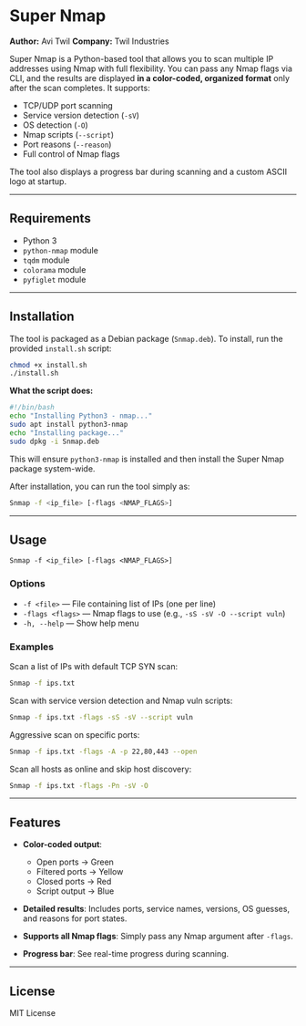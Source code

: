 

# Super Nmap

**Author:** Avi Twil
**Company:** Twil Industries

Super Nmap is a Python-based tool that allows you to scan multiple IP addresses using Nmap with full flexibility. You can pass any Nmap flags via CLI, and the results are displayed **in a color-coded, organized format** only after the scan completes. It supports:

* TCP/UDP port scanning
* Service version detection (`-sV`)
* OS detection (`-O`)
* Nmap scripts (`--script`)
* Port reasons (`--reason`)
* Full control of Nmap flags

The tool also displays a progress bar during scanning and a custom ASCII logo at startup.

---

## Requirements

* Python 3
* `python-nmap` module
* `tqdm` module
* `colorama` module
* `pyfiglet` module

---

## Installation

The tool is packaged as a Debian package (`Snmap.deb`). To install, run the provided `install.sh` script:

```bash
chmod +x install.sh
./install.sh
```

**What the script does:**

```bash
#!/bin/bash
echo "Installing Python3 - nmap..."
sudo apt install python3-nmap
echo "Installing package..."
sudo dpkg -i Snmap.deb
```

This will ensure `python3-nmap` is installed and then install the Super Nmap package system-wide.

After installation, you can run the tool simply as:

```bash
Snmap -f <ip_file> [-flags <NMAP_FLAGS>]
```

---

## Usage

```
Snmap -f <ip_file> [-flags <NMAP_FLAGS>]
```

### Options

* `-f <file>` — File containing list of IPs (one per line)
* `-flags <flags>` — Nmap flags to use (e.g., `-sS -sV -O --script vuln`)
* `-h, --help` — Show help menu

### Examples

Scan a list of IPs with default TCP SYN scan:

```bash
Snmap -f ips.txt
```

Scan with service version detection and Nmap vuln scripts:

```bash
Snmap -f ips.txt -flags -sS -sV --script vuln
```

Aggressive scan on specific ports:

```bash
Snmap -f ips.txt -flags -A -p 22,80,443 --open
```

Scan all hosts as online and skip host discovery:

```bash
Snmap -f ips.txt -flags -Pn -sV -O
```

---

## Features

* **Color-coded output**:

  * Open ports → Green
  * Filtered ports → Yellow
  * Closed ports → Red
  * Script output → Blue

* **Detailed results**: Includes ports, service names, versions, OS guesses, and reasons for port states.

* **Supports all Nmap flags**: Simply pass any Nmap argument after `-flags`.

* **Progress bar**: See real-time progress during scanning.

---

## License

MIT License

